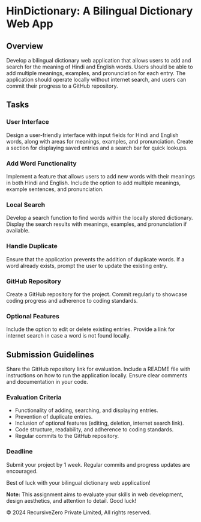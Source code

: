 # HinDictionary: A Bilingual Dictionary Web App

## Overview

Develop a bilingual dictionary web application that allows users to add and search for the meaning of Hindi and English words. Users should be able to add multiple meanings, examples, and pronunciation for each entry. The application should operate locally without internet search, and users can commit their progress to a GitHub repository.

## Tasks

### User Interface

Design a user-friendly interface with input fields for Hindi and English words, along with areas for meanings, examples, and pronunciation.
Create a section for displaying saved entries and a search bar for quick lookups.

### Add Word Functionality

Implement a feature that allows users to add new words with their meanings in both Hindi and English.
Include the option to add multiple meanings, example sentences, and pronunciation.

### Local Search

Develop a search function to find words within the locally stored dictionary.
Display the search results with meanings, examples, and pronunciation if available.

### Handle Duplicate

Ensure that the application prevents the addition of duplicate words. If a word already exists, prompt the user to update the existing entry.

### GitHub Repository

Create a GitHub repository for the project.
Commit regularly to showcase coding progress and adherence to coding standards.

### Optional Features

Include the option to edit or delete existing entries.
Provide a link for internet search in case a word is not found locally.

## Submission Guidelines

Share the GitHub repository link for evaluation.
Include a README file with instructions on how to run the application locally.
Ensure clear comments and documentation in your code.

### Evaluation Criteria

- Functionality of adding, searching, and displaying entries.
- Prevention of duplicate entries.
- Inclusion of optional features (editing, deletion, internet search link).
- Code structure, readability, and adherence to coding standards.
- Regular commits to the GitHub repository.

### Deadline

Submit your project by 1 week. Regular commits and progress updates are encouraged.

Best of luck with your bilingual dictionary web application!

**Note:** This assignment aims to evaluate your skills in web development, design aesthetics, and attention to detail. Good luck!

&copy; 2024 RecursiveZero Private Limited, All rights reserved.

